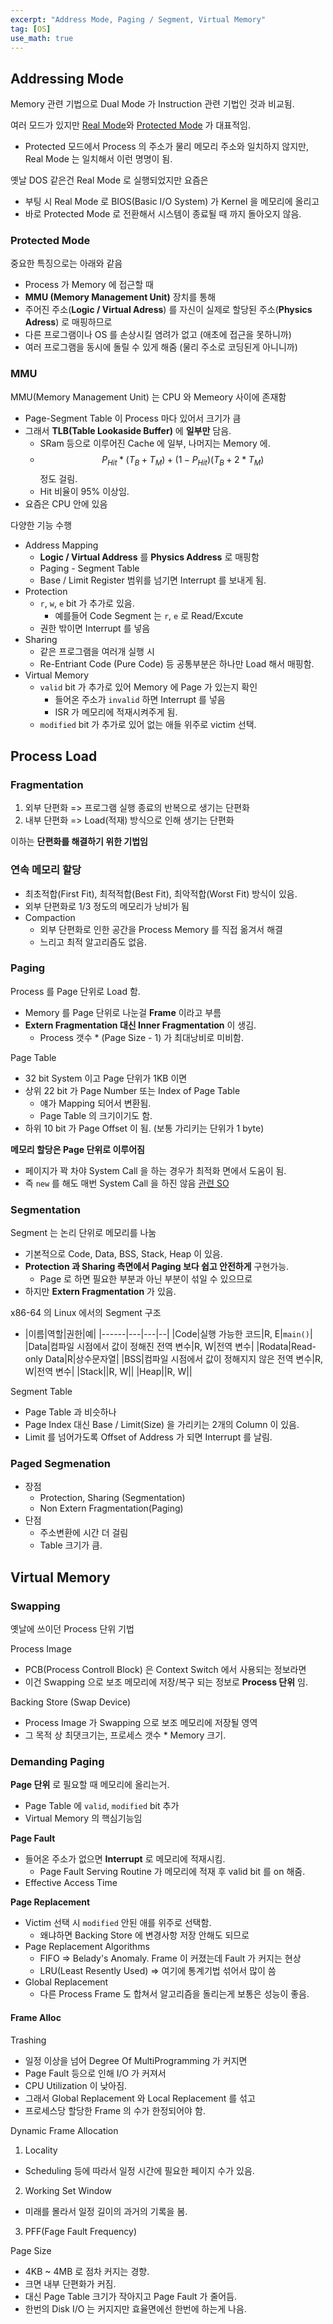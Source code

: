 ```yaml
---
excerpt: "Address Mode, Paging / Segment, Virtual Memory"
tag: [OS]
use_math: true
---
```



## Addressing Mode

Memory 관련 기법으로 Dual Mode 가 Instruction 관련 기법인 것과 비교됨.

여러 모드가 있지만 [Real Mode](https://en.wikipedia.org/wiki/Real_mode)와 [Protected Mode](https://en.wikipedia.org/wiki/Protected_mode) 가 대표적임.
+ Protected 모드에서 Process 의 주소가 물리 메모리 주소와 일치하지 않지만, Real Mode 는 일치해서 이런 명명이 됨.

옛날 DOS 같은건 Real Mode 로 실행되었지만 요즘은
+ 부팅 시 Real Mode 로 BIOS(Basic I/O System) 가 Kernel 을 메모리에 올리고
+ 바로 Protected Mode 로 전환해서 시스템이 종료될 때 까지 돌아오지 않음.


### Protected Mode

중요한 특징으로는 아래와 같음
+ Process 가 Memory 에 접근할 때
+ __MMU (Memory Management Unit)__ 장치를 통해 
+ 주어진 주소(__Logic / Virtual Adress__) 를 자신이 실제로 할당된 주소(__Physics Adress__) 로 매핑하므로
+ 다른 프로그램이나 OS 를 손상시킬 염려가 없고 (애초에 접근을 못하니까)
+ 여러 프로그램을 동시에 돌릴 수 있게 해줌 (물리 주소로 코딩된게 아니니까)


### MMU

MMU(Memory Management Unit) 는 CPU 와 Memeory 사이에 존재함
+ Page-Segment Table 이 Process 마다 있어서 크기가 큼
+ 그래서  __TLB(Table Lookaside Buffer)__ 에 __일부만__ 담음.
  + SRam 등으로 이루어진 Cache 에 일부, 나머지는 Memory 에.
  + $$P_{Hit} * (T_B + T_M) + (1-P_{Hit})(T_B + 2 * T_M) $$ 정도 걸림.
  + Hit 비율이 95% 이상임.
+ 요즘은 CPU 안에 있음

다양한 기능 수행
+ Address Mapping
  +  __Logic / Virtual Address__ 를 __Physics Address__ 로 매핑함
  + Paging - Segment Table
  + Base / Limit Register 범위를 넘기면 Interrupt 를 보내게 됨.
+ Protection
  + ```r```, ```w```, ```e``` bit 가 추가로 있음.
    + 예를들어 Code Segment 는 ```r```, ```e``` 로 Read/Excute
  + 권한 밖이면 Interrupt 를 넣음
+ Sharing
  + 같은 프로그램을 여러개 실행 시 
  + Re-Entriant Code (Pure Code) 등 공통부분은 하나만 Load 해서 매핑함.
+ Virtual Memory 
  + ```valid``` bit 가 추가로 있어 Memory 에 Page 가 있는지 확인
    + 들어온 주소가 ```invalid``` 하면 Interrupt 를 넣음
    + ISR 가 메모리에 적재시켜주게 됨.
  + ```modified``` bit 가 추가로 있어 없는 애들 위주로 victim 선택.




## Process Load

### Fragmentation

1. 외부 단편화 => 프로그램 실행 종료의 반복으로 생기는 단편화
2. 내부 단편화 => Load(적재) 방식으로 인해 생기는 단편화

이하는 __단편화를 해결하기 위한 기법임__


### 연속 메모리 할당

+ 최초적합(First Fit), 최적적합(Best Fit), 최악적합(Worst Fit) 방식이 있음.
+ 외부 단편화로 1/3 정도의 메모리가 낭비가 됨
+ Compaction
  + 외부 단편화로 인한 공간을 Process Memory 를 직접 옮겨서 해결
  + 느리고 최적 알고리즘도 없음.


### Paging

Process 를 Page 단위로 Load 함. 
+ Memory 를 Page 단위로 나눈걸 __Frame__ 이라고 부름
+ __Extern Fragmentation 대신 Inner Fragmentation__ 이 생김.
  + Process 갯수 * (Page Size - 1) 가 최대낭비로 미비함.

Page Table
+ 32 bit System 이고 Page 단위가 1KB 이면
+ 상위 22 bit 가 Page Number 또는 Index of Page Table
  + 얘가 Mapping 되어서 변환됨.
  + Page Table 의 크기이기도 함.
+ 하위 10 bit 가 Page Offset 이 됨. (보통 가리키는 단위가 1 byte)

__메모리 할당은 Page 단위로 이루어짐__
+  페이지가 꽉 차야 System Call 을 하는 경우가 최적화 면에서 도움이 됨.
+  즉 ```new``` 를 해도 매번 System Call 을 하진 않음  [관련 SO](https://stackoverflow.com/questions/6530355/is-memory-allocation-a-system-call)


### Segmentation

Segment 는 논리 단위로 메모리를 나눔
+ 기본적으로 Code, Data, BSS, Stack, Heap 이 있음.
+ __Protection 과 Sharing 측면에서 Paging 보다 쉽고 안전하게__ 구현가능.
  + Page 로 하면 필요한 부분과 아닌 부분이 섞일 수 있으므로
+ 하지만 __Extern Fragmentation__ 가 있음.

x86-64 의 Linux 에서의 Segment 구조
+ |이름|역할|권한|예|
|------|---|---|--|
|Code|실행 가능한 코드|R, E|```main()```|
|Data|컴파일 시점에서 값이 정해진 전역 변수|R, W|전역 변수|
|Rodata|Read-only Data|R|상수문자열|
|BSS|컴파일 시점에서 값이 정해지지 않은 전역 변수|R, W|전역 변수|
|Stack||R, W||
|Heap||R, W||



Segment Table

+ Page Table 과 비슷하나
+ Page Index 대신 Base / Limit(Size) 을 가리키는 2개의 Column 이 있음.
+ Limit 를 넘어가도록 Offset of Address 가 되면 Interrupt 를 날림.


### Paged Segmenation

+ 장점
  + Protection, Sharing (Segmentation)
  + Non Extern Fragmentation(Paging)
+ 단점
  + 주소변환에 시간 더 걸림
  + Table 크기가 큼.




## Virtual Memory

### Swapping

옛날에 쓰이던 Process 단위 기법

Process Image
+ PCB(Process Controll Block) 은 Context Switch 에서 사용되는 정보라면
+ 이건 Swapping 으로 보조 메모리에 저장/복구 되는 정보로 __Process 단위__ 임.

Backing Store (Swap Device)
+ Process Image 가 Swapping 으로 보조 메모리에 저장될 영역
+ 그 목적 상 최댓크기는, 프로세스 갯수 * Memory 크기. 

### Demanding Paging

__Page 단위__ 로 필요할 때 메모리에 올리는거.
+ Page Table 에 ```valid```, ```modified``` bit 추가
+ Virtual Memory 의 핵심기능임

__Page Fault__
+ 들어온 주소가 없으면 __Interrupt__ 로 메모리에 적재시킴. 
  + Page Fault Serving Routine 가 메모리에 적재 후 valid bit 를 on 해줌.
+ Effective Access Time

__Page Replacement__
+ Victim 선택 시 ```modified``` 안된 애를 위주로 선택함. 
  + 왜냐하면 Backing Store 에 변경사항 저장 안해도 되므로
+ Page Replacement Algorithms
  + FIFO => Belady's Anomaly. Frame 이 커졌는데 Fault 가 커지는 현상
  + LRU(Least Resently Used) => 여기에 통계기법 섞어서 많이 씀
+ Global Replacement
  + 다른 Process Frame 도 합쳐서 알고리즘을 돌리는게 보통은 성능이 좋음.

#### Frame Alloc

Trashing 
+ 일정 이상을 넘어 Degree Of MultiProgramming 가 커지면
+ Page Fault 등으로 인해 I/O 가 커져서
+ CPU Utilization 이 낮아짐.
+ 그래서 Global Replacement 와 Local Replacement 를 섞고 
+ 프로세스당 할당한 Frame 의 수가 한정되어야 함.

Dynamic Frame Allocation
1. Locality 
  + Scheduling 등에 따라서 일정 시간에 필요한 페이지 수가 있음.
2. Working Set Window
  + 미래를 몰라서 일정 길이의 과거의 기록을 봄. 
3. PFF(Fage Fault Frequency)

Page Size
+ 4KB ~ 4MB 로 점차 커지는 경향.
+ 크면 내부 단편화가 커짐.
+ 대신 Page Table 크기가 작아지고 Page Fault 가 줄어듬. 
+ 한번의 Disk I/O 는 커지지만 효율면에선 한번에 하는게 나음.


